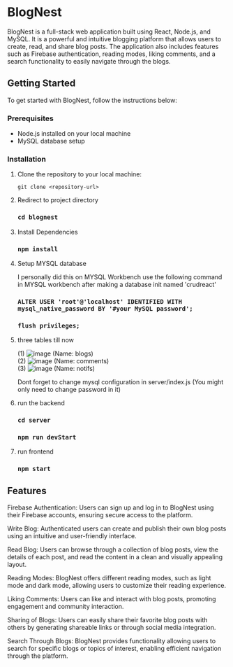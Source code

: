 # BlogNest

BlogNest is a full-stack web application built using React, Node.js, and MySQL. It is a powerful and intuitive blogging platform that allows users to create, read, and share blog posts. The application also includes features such as Firebase authentication, reading modes, liking comments, and a search functionality to easily navigate through the blogs.

## Getting Started

To get started with BlogNest, follow the instructions below:

### Prerequisites

- Node.js installed on your local machine
- MySQL database setup

### Installation

1. Clone the repository to your local machine:

   ```shell
   git clone <repository-url>

2. Redirect to project directory
   ### `cd blognest`

3. Install Dependencies
   ###  `npm install`

4. Setup MYSQL database

   I personally did this on MYSQL Workbench
   use the following command in MYSQL workbench after making a database init named 'crudreact'
   ### `ALTER USER 'root'@'localhost' IDENTIFIED WITH mysql_native_password BY '#your MySQL password'; `
   ###  `flush privileges;`

5. three tables till now
   
   (1) ![image](https://github.com/Saumya40-codes/BlogNest/assets/115284013/c24afb75-24cc-42b9-8885-46a219309d1e)   (Name: blogs) <br />
   (2) ![image](https://github.com/Saumya40-codes/BlogNest/assets/115284013/af24d86c-9485-4de7-b2e8-dfb17f65074f)   (Name: comments) <br />
   (3) ![image](https://github.com/Saumya40-codes/BlogNest/assets/115284013/8f33ef12-cf47-41f8-a63a-d7cef608328e)   (Name: notifs)  <br />

   Dont forget to change mysql configuration in server/index.js (You might only need to change password in it)

6. run the backend
   ### `cd server`
   ### `npm run devStart`

7. run frontend
   ### `npm start`
   


## Features
Firebase Authentication: Users can sign up and log in to BlogNest using their Firebase accounts, ensuring secure access to the platform.

Write Blog: Authenticated users can create and publish their own blog posts using an intuitive and user-friendly interface.

Read Blog: Users can browse through a collection of blog posts, view the details of each post, and read the content in a clean and visually appealing layout.

Reading Modes: BlogNest offers different reading modes, such as light mode and dark mode, allowing users to customize their reading experience.

Liking Comments: Users can like and interact with blog posts, promoting engagement and community interaction.

Sharing of Blogs: Users can easily share their favorite blog posts with others by generating shareable links or through social media integration.

Search Through Blogs: BlogNest provides functionality allowing users to search for specific blogs or topics of interest, enabling efficient navigation through the platform.
   
